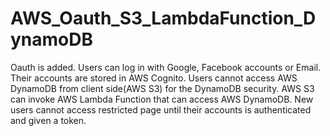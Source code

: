 # AWS_Oauth_S3_LambdaFunction_DynamoDB
Oauth is added. Users can log in with Google, Facebook accounts or Email. Their accounts are stored in AWS Cognito. Users cannot access AWS DynamoDB from client side(AWS S3) for the DynamoDB security. AWS S3 can invoke AWS Lambda Function that can access AWS DynamoDB. New users cannot access restricted page until their accounts is authenticated and given a token.
